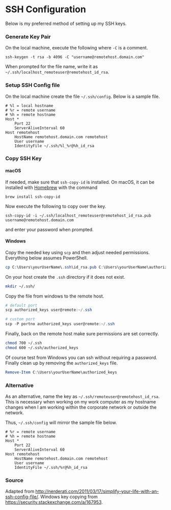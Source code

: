 # SSH Configuration

Below is my preferred method of setting up my SSH keys.

### Generate Key Pair
On the local machine, execute the following where `-C` is a comment.

```
ssh-keygen -t rsa -b 4096 -C "username@remotehost.domain.com"
```

When prompted for the file name, write it as `~/.ssh/localhost_remoteuser@remotehost_id_rsa`.

### Setup SSH Config file
On the local machine create the file `~/.ssh/config`.  Below is a sample file.

```
# %l = local hostname
# %r = remote username
# %h = remote hostname
Host *
    Port 22
    ServerAliveInterval 60
Host remotehost
    HostName remotehost.domain.com remotehost
    User username
    IdentityFile ~/.ssh/%l_%r@%h_id_rsa
```

### Copy SSH Key

#### macOS
If needed, make sure that `ssh-copy-id` is installed.  On macOS, it can be installed with [Homebrew](http://brew.sh/) with the command

```
brew install ssh-copy-id
```

Now execute the following to copy over the key.

```
ssh-copy-id -i ~/.ssh/localhost_remoteuser@remotehost_id_rsa.pub username@remotehost.domain.com
```

and enter your password when prompted.

#### Windows
Copy the needed key using `scp` and then adjust needed permissions.  Everything below assumes PowerShell.

```powershell
cp C:\Users\yourUserName\.ssh\id_rsa.pub C:\Users\yourUserName\authorized_keys
```

On your host create the `.ssh` directory if it does not exist.

```sh
mkdir ~/.ssh/
```

Copy the file from windows to the remote host.

```powershell
# default port
scp authorized_keys user@remote:~/.ssh

# custom port
scp -P portno authorized_keys user@remote:~/.ssh
```

Finally, back on the remote host make sure permissions are set correctly.

```sh
chmod 700 ~/.ssh
chmod 600 ~/.ssh/authorized_keys
```

Of course test from Windows you can ssh without requiring a password.  Finally clean up by removing the `authorized_keys` file.

```powershell
Remove-Item C:\Users\yourUserName\authorized_keys
```

### Alternative
As an alternative, name the key as `~/.ssh/remoteuser@remotehost_id_rsa`.  This is necessary when working on my work computer as my hostname changes when I am working within the corporate network or outside the network.  

Thus, `~/.ssh/config` will mirror the sample file below.


```
# %r = remote username
# %h = remote hostname
Host *
    Port 22
    ServerAliveInterval 60
Host remotehost
    HostName remotehost.domain.com remotehost
    User username
    IdentityFile ~/.ssh/%r@%h_id_rsa
```

### Source
Adapted from http://nerderati.com/2011/03/17/simplify-your-life-with-an-ssh-config-file/.
Windows key copying from https://security.stackexchange.com/a/167953.
